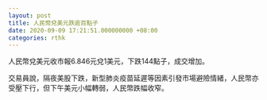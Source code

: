 ```yaml
---
layout: post
title: 人民幣兌美元跌逾百點子
date: 2020-09-09 17:21:51.000000000 +08:00
categories: rthk
---
```


人民幣兌美元收市報6.846元兌1美元，下跌144點子，成交增加。

交易員說，隔夜美股下跌，新型肺炎疫苗延遲等因素引發市場避險情緒，人民幣亦受壓下行，但下午美元小幅轉弱，人民幣跌幅收窄。
